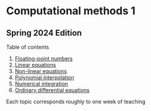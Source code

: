 # Computational methods 1
## Spring 2024 Edition

Table of contents

1. [Floating-point numbers](01-floats)
2. [Linear equations](02-linear-eqs)
3. [Non-linear equations](03-nonlinear-eqs)
4. [Polynomial interpolation](04-interpolation)
5. [Numerical integration](05-integration)
6. [Ordinary differential equations](06-odes)

Each topic corresponds roughly to one week of teaching